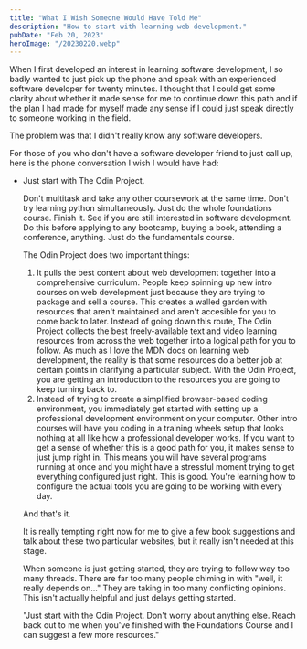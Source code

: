 ```yaml
---
title: "What I Wish Someone Would Have Told Me"
description: "How to start with learning web development."
pubDate: "Feb 20, 2023"
heroImage: "/20230220.webp"
---
```


When I first developed an interest in learning software development, I so badly wanted to just pick up the phone and speak with an experienced software developer for twenty minutes. I thought that I could get some clarity about whether it made sense for me to continue down this path and if the plan I had made for myself made any sense if I could just speak directly to someone working in the field.

The problem was that I didn't really know any software developers.

For those of you who don't have a software developer friend to just call up, here is the phone conversation I wish I would have had:

- Just start with The Odin Project.

  Don't multitask and take any other coursework at the same time. Don't try learning python simultaneously. Just do the whole foundations course. Finish it. See if you are still interested in software development. Do this before applying to any bootcamp, buying a book, attending a conference, anything. Just do the fundamentals course.

  The Odin Project does two important things:

  1. It pulls the best content about web development together into a comprehensive curriculum. People keep spinning up new intro courses on web development just because they are trying to package and sell a course. This creates a walled garden with resources that aren't maintained and aren't accesible for you to come back to later. Instead of going down this route, The Odin Project collects the best freely-available text and video learning resources from across the web together into a logical path for you to follow. As much as I love the MDN docs on learning web development, the reality is that some resources do a better job at certain points in clarifying a particular subject. With the Odin Project, you are getting an introduction to the resources you are going to keep turning back to.
  2. Instead of trying to create a simplified browser-based coding environment, you immediately get started with setting up a professional development environment on your computer. Other intro courses will have you coding in a training wheels setup that looks nothing at all like how a professional developer works. If you want to get a sense of whether this is a good path for you, it makes sense to just jump right in. This means you will have several programs running at once and you might have a stressful moment trying to get everything configured just right. This is good. You're learning how to configure the actual tools you are going to be working with every day.

  And that's it.

  It is really tempting right now for me to give a few book suggestions and talk about these two particular websites, but it really isn't needed at this stage.

  When someone is just getting started, they are trying to follow way too many threads. There are far too many people chiming in with "well, it really depends on..." They are taking in too many conflicting opinions. This isn't actually helpful and just delays getting started.

  "Just start with the Odin Project. Don't worry about anything else. Reach back out to me when you've finished with the Foundations Course and I can suggest a few more resources."
